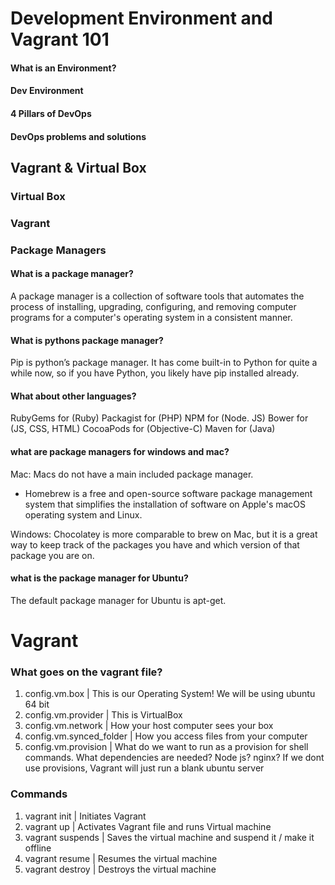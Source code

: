 # Development Environment and Vagrant 101

#### What is an Environment?

#### Dev Environment

#### 4 Pillars of DevOps

#### DevOps problems and solutions


## Vagrant & Virtual Box

### Virtual Box

### Vagrant


### Package Managers

#### What is a package manager?
A package manager is a collection of software tools that automates the process of installing, upgrading, configuring, and removing computer programs for a computer's operating system in a consistent manner.

#### What is pythons package manager?
Pip is python’s package manager. It has come built-in to Python for quite a while now, so if you have Python, you likely have pip installed already.

#### What about other languages?
RubyGems for (Ruby)
Packagist for (PHP)
NPM for (Node. JS)
Bower for (JS, CSS, HTML)
CocoaPods for (Objective-C)
Maven for (Java)

#### what are package managers for windows and mac?
Mac: Macs do not have a main included package manager.
- Homebrew is a free and open-source software package management system that simplifies the installation of software on Apple's macOS operating system and Linux.

Windows: Chocolatey is more comparable to brew on Mac, but it is a great way to keep track of the packages you have and which version of that package you are on.

#### what is the package manager for Ubuntu? 
The default package manager for Ubuntu is apt-get.

# Vagrant

### What goes on the vagrant file?

1. config.vm.box | This is our Operating System! We will be using ubuntu 64 bit
2. config.vm.provider | This is VirtualBox
3. config.vm.network | How your host computer sees your box
4. config.vm.synced_folder | How you access files from your computer
5. config.vm.provision | What do we want to run as a provision for shell commands. What dependencies are needed? Node js? nginx?
If we dont use provisions, Vagrant will just run a blank ubuntu server

### Commands

1. vagrant init | Initiates Vagrant 
2. vagrant up | Activates Vagrant file and runs Virtual machine
3. vagrant suspends | Saves the virtual machine and suspend it / make it offline
4. vagrant resume | Resumes the virtual machine
5. vagrant destroy | Destroys the virtual machine
